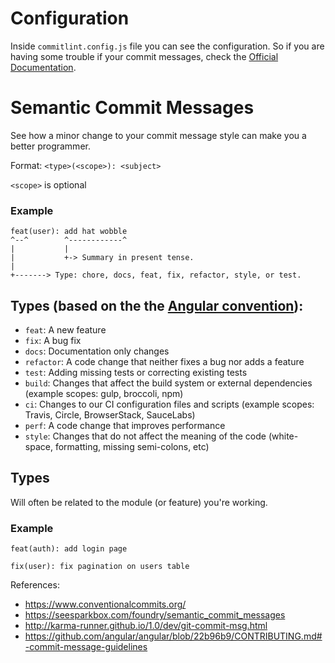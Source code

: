 # Configuration

Inside `commitlint.config.js` file you can see the configuration. So if you are having some trouble if your commit messages, check the [Official Documentation](https://github.com/conventional-changelog/commitlint/tree/master/@commitlint/config-conventional#type-enum).

# Semantic Commit Messages

See how a minor change to your commit message style can make you a better programmer.

Format: `<type>(<scope>): <subject>`

`<scope>` is optional

### Example

```
feat(user): add hat wobble
^--^        ^------------^
|           |
|           +-> Summary in present tense.
|
+-------> Type: chore, docs, feat, fix, refactor, style, or test.
```

## Types (based on the the [Angular convention](https://github.com/angular/angular/blob/22b96b9/CONTRIBUTING.md#-commit-message-guidelines)):

- `feat`: A new feature
- `fix`: A bug fix
- `docs`: Documentation only changes
- `refactor`: A code change that neither fixes a bug nor adds a feature
- `test`: Adding missing tests or correcting existing tests
- `build`: Changes that affect the build system or external dependencies (example scopes: gulp, broccoli, npm)
- `ci`: Changes to our CI configuration files and scripts (example scopes: Travis, Circle, BrowserStack, SauceLabs)
- `perf`: A code change that improves performance
- `style`: Changes that do not affect the meaning of the code (white-space, formatting, missing semi-colons, etc)

## Types

Will often be related to the module (or feature) you're working.

### Example

```
feat(auth): add login page

fix(user): fix pagination on users table
```

References:

- https://www.conventionalcommits.org/
- https://seesparkbox.com/foundry/semantic_commit_messages
- http://karma-runner.github.io/1.0/dev/git-commit-msg.html
- https://github.com/angular/angular/blob/22b96b9/CONTRIBUTING.md#-commit-message-guidelines
